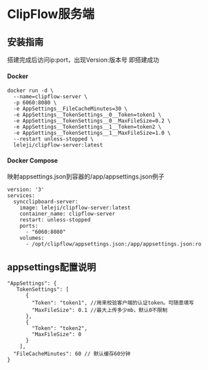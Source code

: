 # ClipFlow服务端

## 安装指南

搭建完成后访问ip:port，出现Version:版本号 即搭建成功

#### Docker

```
docker run -d \
  --name=clipflow-server \
  -p 6060:8080 \
  -e AppSettings__FileCacheMinutes=30 \
  -e AppSettings__TokenSettings__0__Token=token1 \
  -e AppSettings__TokenSettings__0__MaxFileSize=0.2 \
  -e AppSettings__TokenSettings__1__Token=token2 \
  -e AppSettings__TokenSettings__1__MaxFileSize=1.0 \
  --restart unless-stopped \
  leleji/clipflow-server:latest
```

#### Docker Compose

映射appsettings.json到容器的/app/appsettings.json例子

```
version: '3'
services:
  syncclipboard-server:
    image: leleji/clipflow-server:latest
    container_name: clipflow-server
    restart: unless-stopped
    ports:
      - "6060:8080"
    volumes:
      - /opt/clipflow/appsettings.json:/app/appsettings.json:ro
```

## appsettings配置说明

```
"AppSettings": {
   TokenSettings": [
      {
        "Token": "token1", //用来校验客户端的认证token。可随意填写
        "MaxFileSize": 0.1 //最大上传多少mb，默认0不限制
      },
      {
        "Token": "token2",
        "MaxFileSize": 0
      }
    ],
  "FileCacheMinutes": 60 // 默认缓存60分钟
}
```



